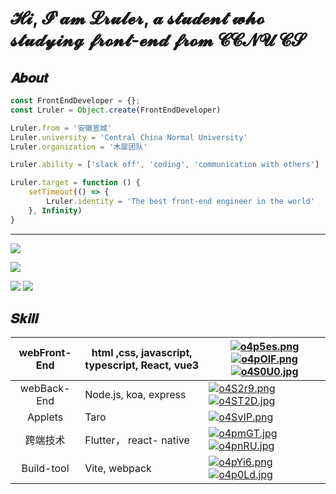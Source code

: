 # 𝓗𝓲, 𝓘'𝓪𝓶 𝓛𝓻𝓾𝓵𝓮𝓻, 𝓪 𝓼𝓽𝓾𝓭𝓮𝓷𝓽 𝔀𝓱𝓸 𝓼𝓽𝓾𝓭𝔂𝓲𝓷𝓰 𝓯𝓻𝓸𝓷𝓽-𝓮𝓷𝓭 𝓯𝓻𝓸𝓶 𝓒𝓒𝓝𝓤 𝓒𝓢

## 𝑨𝒃𝒐𝒖𝒕

```js
const FrontEndDeveloper = {};
const Lruler = Object.create(FrontEndDeveloper)

Lruler.from = '安徽宣城'
Lruler.university = 'Central China Normal University'
Lruler.organization = '木犀团队'

Lruler.ability = ['slack off', 'coding', 'communication with others']

Lruler.target = function () {
    setTimeout(() => {
        Lruler.identity = 'The best front-end engineer in the world'
    }, Infinity)
}
```

****

![](https://github-readme-stats.vercel.app/api?username=Lruler)

![](https://github-profile-trophy.vercel.app/?username=Lruler&rank=S,AAA,AA,A,B,C)



![](https://github-readme-stats.vercel.app/api/pin/?username=Lruler&repo=muxi-js) ![](https://github-readme-stats.vercel.app/api/pin/?username=Lruler&repo=muxi-ts)



## 𝑺𝒌𝒊𝒍𝒍

| webFront-End | html ,css, javascript, typescript, React,  vue3 | [![o4p5es.png](https://s1.ax1x.com/2021/12/09/o4p5es.png)](https://imgtu.com/i/o4p5es)[![o4pOlF.png](https://s1.ax1x.com/2021/12/09/o4pOlF.png)](https://imgtu.com/i/o4pOlF)[![o4S0U0.jpg](https://s1.ax1x.com/2021/12/09/o4S0U0.jpg)](https://imgtu.com/i/o4S0U0) |
| :----------: | ----------------------------------------------- | ------------------------------------------------------------ |
| webBack-End  | Node.js, koa, express                           | [![o4S2r9.png](https://s1.ax1x.com/2021/12/09/o4S2r9.png)](https://imgtu.com/i/o4S2r9)[![o4ST2D.jpg](https://s1.ax1x.com/2021/12/09/o4ST2D.jpg)](https://imgtu.com/i/o4ST2D) |
|   Applets    | Taro                                            | [![o4SvIP.png](https://s1.ax1x.com/2021/12/09/o4SvIP.png)](https://imgtu.com/i/o4SvIP) |
|   跨端技术   | Flutter， react- native                         | [![o4pmGT.jpg](https://s1.ax1x.com/2021/12/09/o4pmGT.jpg)](https://imgtu.com/i/o4pmGT)[![o4pnRU.jpg](https://s1.ax1x.com/2021/12/09/o4pnRU.jpg)](https://imgtu.com/i/o4pnRU) |
|  Build-tool  | Vite, webpack                                   | [![o4pYi6.png](https://s1.ax1x.com/2021/12/09/o4pYi6.png)](https://imgtu.com/i/o4pYi6)[![o4p0Ld.jpg](https://s1.ax1x.com/2021/12/09/o4p0Ld.jpg)](https://imgtu.com/i/o4p0Ld) |

